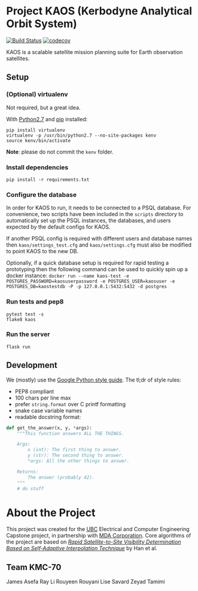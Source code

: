 # Project KAOS (Kerbodyne Analytical Orbit System)

[![Build Status](https://travis-ci.org/KMC-70/kaos.svg?branch=master)](https://travis-ci.org/KMC-70/kaos)
[![codecov](https://codecov.io/gh/KMC-70/kaos/branch/master/graph/badge.svg)](https://codecov.io/gh/KMC-70/kaos)

KAOS is a scalable satellite mission planning suite for Earth observation satellites.

## Setup

### (Optional) virtualenv

Not required, but a great idea.

With [Python2.7](https://www.python.org/downloads/release/python-2715/) and [pip](https://pip.pypa.io/en/stable/installing/) installed:

```
pip install virtualenv
virtualenv -p /usr/bin/python2.7 --no-site-packages kenv
source kenv/bin/activate
```

**Note**: please do not commit the `kenv` folder.

### Install dependencies

```
pip install -r requirements.txt
```

### Configure the database
In order for KAOS to run, it needs to be connected to a PSQL database. For convenience, two scripts
have been included in  the `scripts` directory to automatically set up the PSQL instances,
the databases, and users expected by the default configs for KAOS.

If another PSQL config is required with different users and database names then
`kaos/settings_test.cfg` and `kaos/settings.cfg` must also be modified to point KAOS to the new DB.

Optionally, if a quick database setup is required for rapid testing a prototyping then the following
command can be used to quickly spin up a docker instance:
```docker run --name kaos-test -e POSTGRES_PASSWORD=kaosuserpassword -e POSTGRES_USER=kaosuser -e POSTGRES_DB=kaostestdb -P -p 127.0.0.1:5432:5432 -d postgres```

### Run tests and pep8

```
pytest test -s
flake8 kaos
```

### Run the server

```
flask run
```

## Development

We (mostly) use the [Google Python style guide](https://github.com/google/styleguide/blob/gh-pages/pyguide.md). The tl;dr of style rules:

* PEP8 compliant
* 100 chars per line max
* prefer `string.format` over C printf formatting
* snake case variable names
* readable docstring format:

```python
def get_the_answer(x, y, *args):
    """This function answers ALL THE THINGS.

    Args:
        x (int): The first thing to answer.
        y (str): The second thing to answer.
        *args: All the other things to answer.

    Returns:
        The answer (probably 42).
    """
    # do stuff
```

# About the Project

This project was created for the [UBC](https://www.ubc.ca/) Electrical and Computer Engineering Capstone project, in partnership with [MDA Corporation](https://mdacorporation.com/). Core algorithms of the project are based on [*Rapid Satellite-to-Site Visibility Determination Based on Self-Adaptive Interpolation Technique*](https://arxiv.org/abs/1611.02402) by Han et al.

## Team KMC-70

James Asefa
Ray Li
Rouyeen Rouyani
Lise Savard
Zeyad Tamimi
